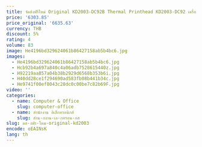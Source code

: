 ```yaml
---
title: จัดส่งฟรีใหม่ Original KD2003-DC92B Thermal Printhead KD2003-DC92 เครื่องพิมพ์หัว,Barcode หัวพิมพ์ KD2003 DC92B
price: '6303.85'
price_original: '6635.63'
currency: THB
discount: 5%
rating: 4
volume: 83
image: He4196bd329624061b86427158ab5b4bc6.jpg
images:
  - He4196bd329624061b86427158ab5b4bc6.jpg
  - Hcb92b4a697a840c4a06adb7528615440z.jpg
  - H92219aa857a04b38b2929d6568b353b6i.jpg
  - H40dd28ce1f294690ad583fb08b441b34c.jpg
  - He9741f00ef8043c28dc0c00be7c82b69F.jpg
video: ''
categories:
  - name: Computer & Office
    slug: computer-office
  - name: สำนักงาน อิเล็กทรอนิกส์
    slug: สำน-กงาน-เล-กทรอน-กส
slug: ดส-งฟร-ใหม-original-kd2003
encode: oEAINsK
lang: th
---
```

  